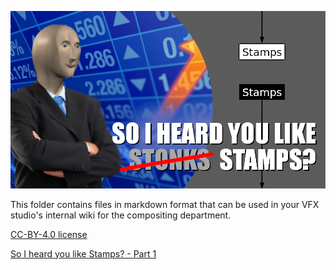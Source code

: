 ![Header](assets/Header_Stonks.png)

This folder contains files in markdown format that can be used in your VFX studio's internal wiki for the compositing department.

[CC-BY-4.0 license](../LICENSE)

[So I heard you like Stamps? - Part 1](So%20I%20heard%20you%20like%20Stamps%20-%20Part%201.md)
